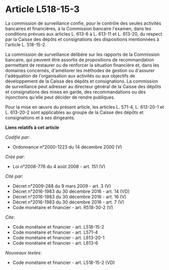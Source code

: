 # Article L518-15-3

La commission de surveillance confie, pour le contrôle des seules activités bancaires et financières, à la Commission
bancaire l'examen, dans les conditions prévues aux articles L. 613-6 à L. 613-11 et L. 613-20, du respect par la Caisse des
dépôts et consignations des dispositions mentionnées à l'article L. 518-15-2. 

La commission de surveillance délibère sur les rapports de la Commission bancaire, qui peuvent être assortis de propositions
de recommandation permettant de restaurer ou de renforcer la situation financière et, dans les domaines concernés,
d'améliorer les méthodes de gestion ou d'assurer l'adéquation de l'organisation aux activités ou aux objectifs de
développement de la Caisse des dépôts et consignations. La commission de surveillance peut adresser au directeur général de
la Caisse des dépôts et consignations des mises en garde, des recommandations ou des injonctions qu'elle peut décider de
rendre publiques. 

Pour la mise en œuvre du présent article, les articles L. 571-4, 
L. 613-20-1 et L. 613-20-2 sont applicables au groupe de la Caisse des dépôts et consignations et à ses dirigeants.

**Liens relatifs à cet article**

_Codifié par_:

  - Ordonnance n°2000-1223 du 14 décembre 2000 (V)

_Créé par_:

  - Loi n°2008-776 du 4 août 2008 - art. 151 (V)

_Cité par_:

  - Décret n°2009-268 du 9 mars 2009 - art. 3 (V)
  - Décret n°2016-1983 du 30 décembre 2016 - art. 14 (VD)
  - Décret n°2016-1983 du 30 décembre 2016 - art. 16 (V)
  - Décret n°2016-1983 du 30 décembre 2016 - art. 7 (V)
  - Code monétaire et financier - art. R518-30-2 (V)

_Cite_:

  - Code monétaire et financier - art. L518-15-2
  - Code monétaire et financier - art. L571-4
  - Code monétaire et financier - art. L613-20-1
  - Code monétaire et financier - art. L613-6

_Nouveaux textes_:

  - Code monétaire et financier - art. L518-15-2 (VD)
